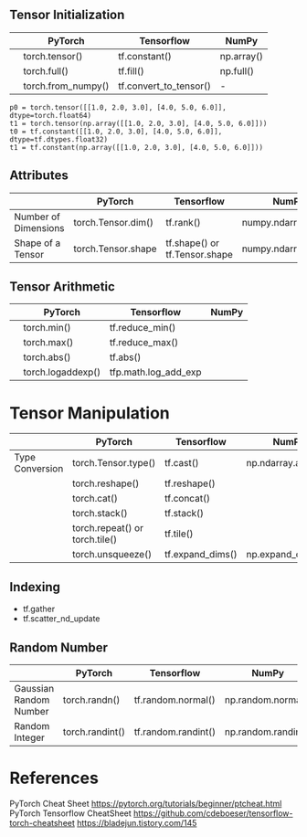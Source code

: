 ## Tensor Initialization
|                           |   PyTorch           |     Tensorflow         |        NumPy       |
|---------------------------|---------------------|------------------------|--------------------|
|                           |   torch.tensor()    |     tf.constant()      |   np.array()       |
|                           |   torch.full()      |     tf.fill()          |   np.full()        |
|                           |  torch.from_numpy() | tf.convert_to_tensor() |         -          |


```
p0 = torch.tensor([[1.0, 2.0, 3.0], [4.0, 5.0, 6.0]],  dtype=torch.float64)
t1 = torch.tensor(np.array([[1.0, 2.0, 3.0], [4.0, 5.0, 6.0]]))
t0 = tf.constant([[1.0, 2.0, 3.0], [4.0, 5.0, 6.0]], dtype=tf.dtypes.float32)
t1 = tf.constant(np.array([[1.0, 2.0, 3.0], [4.0, 5.0, 6.0]]))
```
## Attributes
|                           |   PyTorch            |     Tensorflow      |        NumPy          |
|---------------------------|----------------------|---------------------|-----------------------|
|   Number of Dimensions    |   torch.Tensor.dim() |     tf.rank()       |   numpy.ndarray.ndim  |
|   Shape of a Tensor       |   torch.Tensor.shape |     tf.shape() or<br> tf.Tensor.shape    |   numpy.ndarray.shape  |


## Tensor Arithmetic
|                           |   PyTorch         |     Tensorflow      |        NumPy       |
|---------------------------|-------------------|---------------------|--------------------|
|                           |   torch.min()     |    tf.reduce_min()   |                  | 
|                           |   torch.max()     |    tf.reduce_max()   |                  | 
|                           |   torch.abs()     |    tf.abs()        |                    |
|                           |   torch.logaddexp() |    tfp.math.log_add_exp |             |


# Tensor Manipulation
|                            |   PyTorch                   |     Tensorflow      |        NumPy        |
|----------------------------|-----------------------------|---------------------|---------------------|
| Type Conversion            |   torch.Tensor.type()       |     tf.cast()       | np.ndarray.astype() |
|                            |   torch.reshape()           |     tf.reshape()    |                     |
|                            |   torch.cat()               |     tf.concat()     |                     |
|                            |   torch.stack()             |     tf.stack()      |                     |
|                            |   torch.repeat() or<br> torch.tile()    |     tf.tile()       |                     |
|                            |   torch.unsqueeze()         |     tf.expand_dims()|  np.expand_dims()   |


## Indexing
* tf.gather
* tf.scatter_nd_update



## Random Number

|                           |   PyTorch       |     Tensorflow      |        NumPy         |
|---------------------------|-----------------|---------------------|----------------------|
|  Gaussian Random Number   | torch.randn()     | tf.random.normal()    |  np.random.normal()    |
|  Random Integer           | torch.randint()   | tf.random.randint()   |  np.random.randint()   |




# References


PyTorch Cheat Sheet https://pytorch.org/tutorials/beginner/ptcheat.html
PyTorch Tensorflow CheatSheet  https://github.com/cdeboeser/tensorflow-torch-cheatsheet
https://bladejun.tistory.com/145
